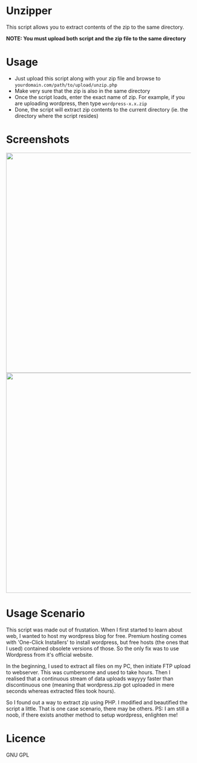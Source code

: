 # Unzipper

This script allows you to extract contents of the zip to the same directory.

**NOTE: You must upload both script and the zip file to the same directory**

# Usage

- Just upload this script along with your zip file and browse to ```yourdomain.com/path/to/upload/unzip.php```
- Make very sure that the zip is also in the same directory
- Once the script loads, enter the exact name of zip. For example, if you are uploading wordpress, then type ```wordpress-x.x.zip```
- Done, the script will extract zip contents to the current directory (ie. the directory where the script resides)

# Screenshots

<img src="https://github.com/vaibhavkandwal/php-scripts/raw/master/Unzipper/sc1.png" width="600">
<img src="https://github.com/vaibhavkandwal/php-scripts/raw/master/Unzipper/sc2.png" width="600">

# Usage Scenario

This script was made out of frustation. When I first started to learn about web, I wanted to host my wordpress blog for free. Premium hosting comes with 'One-Click Installers' to install wordpress, but free hosts (the ones that I used) contained obsolete versions of those. So the only fix was to use Wordpress from it's official website.

In the beginning, I used to extract all files on my PC, then initiate FTP upload to webserver. This was cumbersome and used to take hours. Then I realised that a continuous stream of data uploads wayyyy faster than discontinuous one (meaning that wordpress.zip got uploaded in mere seconds whereas extracted files took hours).

So I found out a way to extract zip using PHP. I modified and beautified the script a little. That is one case scenario, there may be others. PS: I am still a noob, if there exists another method to setup wordpress, enlighten me!

# Licence

GNU GPL
